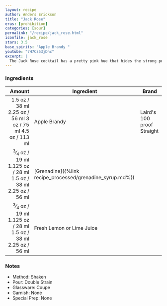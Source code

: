 ```yaml
---
layout: recipe
author: Anders Erickson
title: "Jack Rose"
eras: [prohibition]
categories: [sour]
permalink: "/recipe/jack_rose.html"
iconfile: jack_rose
stars: 3.5
base_spirits: "Apple Brandy "
youtube: "7H7Cz53jDhc"
excerpt: |
  The Jack Rose cocktail has a pretty pink hue that hides the strong punch of applejack, one of the USA’s native spirits.
---
```


### Ingredients

|  Amount | Ingredient                                      | Brand                      |
| ------: | ----------------------------------------------- | -------------------------- |
|  <span class="onex active">1.5 oz  / 38 ml</span> <span class="onehalfx">2.25 oz  / 56 ml</span> <span class="twox">3 oz  / 75 ml</span> <span class="threex">4.5 oz  / 113 ml</span>| Apple Brandy                                    | Laird's 100 proof Straight |
| <span class="onex active"><sup>3</sup>&frasl;<sub>4</sub> oz  / 19 ml</span> <span class="onehalfx">1.125 oz  / 28 ml</span> <span class="twox">1.5 oz  / 38 ml</span> <span class="threex">2.25 oz  / 56 ml</span>| [Grenadine]({%link recipe_processed/grenadine_syrup.md%}) |
| <span class="onex active"><sup>3</sup>&frasl;<sub>4</sub> oz  / 19 ml</span> <span class="onehalfx">1.125 oz  / 28 ml</span> <span class="twox">1.5 oz  / 38 ml</span> <span class="threex">2.25 oz  / 56 ml</span>| Fresh Lemon or Lime Juice                       |

### Notes

- Method: Shaken
- Pour: Double Strain
- Glassware: Coupe
- Garnish: None
- Special Prep: None
